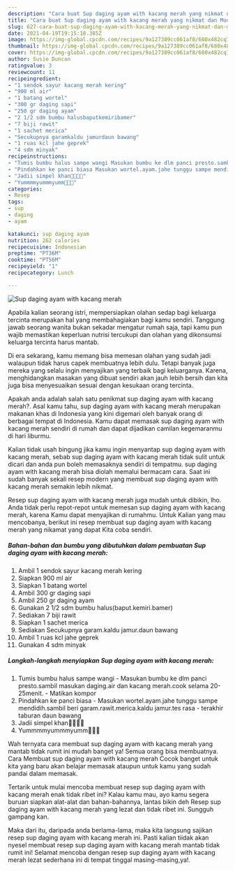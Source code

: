 ```yaml
---
description: "Cara buat Sup daging ayam with kacang merah yang nikmat dan Mudah Dibuat"
title: "Cara buat Sup daging ayam with kacang merah yang nikmat dan Mudah Dibuat"
slug: 627-cara-buat-sup-daging-ayam-with-kacang-merah-yang-nikmat-dan-mudah-dibuat
date: 2021-04-19T19:15:18.385Z
image: https://img-global.cpcdn.com/recipes/9a127389cc061af8/680x482cq70/sup-daging-ayam-with-kacang-merah-foto-resep-utama.jpg
thumbnail: https://img-global.cpcdn.com/recipes/9a127389cc061af8/680x482cq70/sup-daging-ayam-with-kacang-merah-foto-resep-utama.jpg
cover: https://img-global.cpcdn.com/recipes/9a127389cc061af8/680x482cq70/sup-daging-ayam-with-kacang-merah-foto-resep-utama.jpg
author: Susie Duncan
ratingvalue: 3
reviewcount: 11
recipeingredient:
- "1 sendok sayur kacang merah kering"
- "900 ml air"
- "1 batang wortel"
- "300 gr daging sapi"
- "250 gr daging ayam"
- "2 1/2 sdm bumbu halusbaputkemiribamer"
- "7 biji rawit"
- "1 sachet merica"
- "Secukupnya garamkaldu jamurdaun bawang"
- "1 ruas kcl jahe geprek"
- "4 sdm minyak"
recipeinstructions:
- "Tumis bumbu halus sampe wangi Masukan bumbu ke dlm panci presto.sambil masukan daging.air dan kacang merah.cook selama 20-25menit. Matikan kompor"
- "Pindahkan ke panci biasa Masukan wortel.ayam.jahe tunggu sampe mendidih.sambil beri garam.rawit.merica.kaldu jamur.tes rasa terakhir taburan daun bawang"
- "Jadii simpel khan🤗🤤🤤🤤"
- "Yummmmyummmyumm🤤🤤🤤"
categories:
- Resep
tags:
- sup
- daging
- ayam

katakunci: sup daging ayam 
nutrition: 262 calories
recipecuisine: Indonesian
preptime: "PT36M"
cooktime: "PT56M"
recipeyield: "1"
recipecategory: Lunch

---
```



![Sup daging ayam with kacang merah](https://img-global.cpcdn.com/recipes/9a127389cc061af8/680x482cq70/sup-daging-ayam-with-kacang-merah-foto-resep-utama.jpg)

Apabila kalian seorang istri, mempersiapkan olahan sedap bagi keluarga tercinta merupakan hal yang membahagiakan bagi kamu sendiri. Tanggung jawab seorang  wanita bukan sekadar mengatur rumah saja, tapi kamu pun wajib memastikan keperluan nutrisi tercukupi dan olahan yang dikonsumsi keluarga tercinta harus mantab.

Di era  sekarang, kamu memang bisa memesan olahan yang sudah jadi walaupun tidak harus capek membuatnya lebih dulu. Tetapi banyak juga mereka yang selalu ingin menyajikan yang terbaik bagi keluarganya. Karena, menghidangkan masakan yang dibuat sendiri akan jauh lebih bersih dan kita juga bisa menyesuaikan sesuai dengan kesukaan orang tercinta. 



Apakah anda adalah salah satu penikmat sup daging ayam with kacang merah?. Asal kamu tahu, sup daging ayam with kacang merah merupakan makanan khas di Indonesia yang kini digemari oleh banyak orang di berbagai tempat di Indonesia. Kamu dapat memasak sup daging ayam with kacang merah sendiri di rumah dan dapat dijadikan camilan kegemaranmu di hari liburmu.

Kalian tidak usah bingung jika kamu ingin menyantap sup daging ayam with kacang merah, sebab sup daging ayam with kacang merah tidak sulit untuk dicari dan anda pun boleh memasaknya sendiri di tempatmu. sup daging ayam with kacang merah bisa diolah memalui bermacam cara. Saat ini sudah banyak sekali resep modern yang membuat sup daging ayam with kacang merah semakin lebih nikmat.

Resep sup daging ayam with kacang merah juga mudah untuk dibikin, lho. Anda tidak perlu repot-repot untuk memesan sup daging ayam with kacang merah, karena Kamu dapat menyajikan di rumahmu. Untuk Kalian yang mau mencobanya, berikut ini resep membuat sup daging ayam with kacang merah yang nikamat yang dapat Kita coba sendiri.

<!--inarticleads1-->

##### Bahan-bahan dan bumbu yang dibutuhkan dalam pembuatan Sup daging ayam with kacang merah:

1. Ambil 1 sendok sayur kacang merah kering
1. Siapkan 900 ml air
1. Siapkan 1 batang wortel
1. Ambil 300 gr daging sapi
1. Ambil 250 gr daging ayam
1. Gunakan 2 1/2 sdm bumbu halus(baput.kemiri.bamer)
1. Sediakan 7 biji rawit
1. Siapkan 1 sachet merica
1. Sediakan Secukupnya garam.kaldu jamur.daun bawang
1. Ambil 1 ruas kcl jahe geprek
1. Gunakan 4 sdm minyak




<!--inarticleads2-->

##### Langkah-langkah menyiapkan Sup daging ayam with kacang merah:

1. Tumis bumbu halus sampe wangi - Masukan bumbu ke dlm panci presto.sambil masukan daging.air dan kacang merah.cook selama 20-25menit. - Matikan kompor
1. Pindahkan ke panci biasa - Masukan wortel.ayam.jahe tunggu sampe mendidih.sambil beri garam.rawit.merica.kaldu jamur.tes rasa - terakhir taburan daun bawang
1. Jadii simpel khan🤗🤤🤤🤤
1. Yummmmyummmyumm🤤🤤🤤




Wah ternyata cara membuat sup daging ayam with kacang merah yang mantab tidak rumit ini mudah banget ya! Semua orang bisa membuatnya. Cara Membuat sup daging ayam with kacang merah Cocok banget untuk kita yang baru akan belajar memasak ataupun untuk kamu yang sudah pandai dalam memasak.

Tertarik untuk mulai mencoba membuat resep sup daging ayam with kacang merah enak tidak ribet ini? Kalau kamu mau, ayo kamu segera buruan siapkan alat-alat dan bahan-bahannya, lantas bikin deh Resep sup daging ayam with kacang merah yang lezat dan tidak ribet ini. Sungguh gampang kan. 

Maka dari itu, daripada anda berlama-lama, maka kita langsung sajikan resep sup daging ayam with kacang merah ini. Pasti kalian tiidak akan nyesel membuat resep sup daging ayam with kacang merah mantab tidak rumit ini! Selamat mencoba dengan resep sup daging ayam with kacang merah lezat sederhana ini di tempat tinggal masing-masing,ya!.


